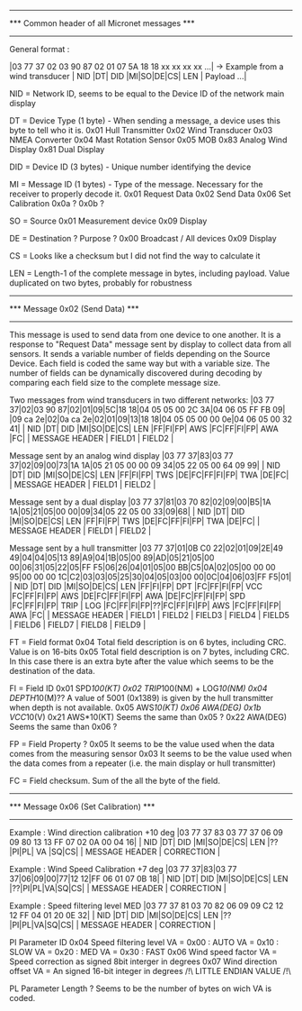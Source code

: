 **********************************************
*** Common header of all Micronet messages ***
**********************************************

General format :

|03 77 37 02 03 90 87 02 01 07 5A 18 18 xx xx xx xx ...| -> Example from a wind transducer
|  NID   |DT|  DID   |MI|SO|DE|CS| LEN |    Payload ...|

NID = Network ID, seems to be equal to the Device ID of the network main display

DT = Device Type (1 byte) - When sending a message, a device uses this byte to tell who it is.
     0x01 Hull Transmitter
     0x02 Wind Transducer
     0x03 NMEA Converter
     0x04 Mast Rotation Sensor
     0x05 MOB
     0x83 Analog Wind Display
     0x81 Dual Display

DID = Device ID (3 bytes) - Unique number identifying the device

MI = Message ID (1 bytes) - Type of the message. Necessary for the receiver to properly decode it. 
     0x01 Request Data
     0x02 Send Data
     0x06 Set Calibration
     0x0a ?
     0x0b ?

SO = Source
     0x01 Measurement device
     0x09 Display

DE = Destination ? Purpose ?
     0x00 Broadcast / All devices
     0x09 Display

CS = Looks like a checksum but I did not find the way to calculate it

LEN = Length-1 of the complete message in bytes, including payload. Value duplicated on two bytes, probably for robustness

********************************
*** Message 0x02 (Send Data) ***
********************************

This message is used to send data from one device to one another. It is a response to "Request Data" message sent by display to
collect data from all sensors. It sends a variable number of fields depending on the Source Device. Each field is coded the
same way but with a variable size. The number of fields can be dynamically discovered during decoding by
comparing each field size to the complete message size.

Two messages from wind transducers in two different networks:
|03 77 37|02|03 90 87|02|01|09|5C|18 18|04 05 05 00 2C 3A|04 06 05 FF FB 09|
|09 ca 2e|02|0a ca 2e|02|01|09|13|18 18|04 05 05 00 00 0e|04 06 05 00 32 41|
|  NID   |DT|  DID   |MI|SO|DE|CS| LEN |FF|FI|FP| AWS |FC|FF|FI|FP| AWA |FC|
|          MESSAGE HEADER              |      FIELD1     |      FIELD2     |

Message sent by an analog wind display
|03 77 37|83|03 77 37|02|09|00|73|1A 1A|05 21 05 00 00 09 34|05 22 05 00 64 09 99|
|  NID   |DT|  DID   |MI|SO|DE|CS| LEN |FF|FI|FP| TWS |DE|FC|FF|FI|FP| TWA |DE|FC|
|          MESSAGE HEADER              |       FIELD1       |       FIELD2       |

Message sent by a dual display
|03 77 37|81|03 70 82|02|09|00|B5|1A 1A|05|21|05|00 00|09|34|05 22 05 00 33|09|68|
|  NID   |DT|  DID   |MI|SO|DE|CS| LEN |FF|FI|FP| TWS |DE|FC|FF|FI|FP| TWA |DE|FC|
|          MESSAGE HEADER              |       FIELD1       |       FIELD2       |

Message sent by a hull transmitter
|03 77 37|01|0B C0 22|02|01|09|2E|49 49|04|04|05|13 89|A9|04|1B|05|00 89|AD|05|21|05|00 00|06|31|05|22|05|FF F5|06|26|04|01|05|00 BB|C5|0A|02|05|00 00 00 95|00 00 00 1C|C2|03|03|05|25|30|04|05|03|00 00|0C|04|06|03|FF F5|01|
|  NID   |DT|  DID   |MI|SO|DE|CS| LEN |FF|FI|FP| DPT |FC|FF|FI|FP| VCC |FC|FF|FI|FP| AWS |DE|FC|FF|FI|FP| AWA |DE|FC|FF|FI|FP| SPD |FC|FF|FI|FP|   TRIP    |    LOG    |FC|FF|FI|FP|??|FC|FF|FI|FP| AWS |FC|FF|FI|FP| AWA |FC|
|          MESSAGE HEADER              |      FIELD1     |      FIELD2     |       FIELD3       |       FIELD4       |     FIELD5      |              FIELD6               |    FIELD7    |      FIELD8     |     FIELD9      |


FT = Field format
     0x04 Total field description is on 6 bytes, including CRC. Value is on 16-bits
     0x05 Total field description is on 7 bytes, including CRC. In this case there is an extra byte
                after the value which seems to be the destination of the data.

FI = Field ID
     0x01 SPD*100(KT)
     0x02 TRIP*100(NM) + LOG*10(NM)
     0x04 DEPTH*10(M)?? A value of 5001 (0x1389) is given by the hull transmitter when depth is not available.
     0x05 AWS*10(KT) 
     0x06 AWA(DEG)
     0x1b VCC*10(V)
     0x21 AWS*10(KT)  Seems the same than 0x05 ?
     0x22 AWA(DEG)    Seems the same than 0x06 ?

FP = Field Property ?
     0x05 It seems to be the value used when the data comes from the measuring sensor
     0x03 It seems to be the value used when the data comes from a repeater (i.e. the main display or hull transmitter)

FC = Field checksum. Sum of the all the byte of the field.

**************************************
*** Message 0x06 (Set Calibration) ***
**************************************

Example : Wind direction calibration +10 deg
|03 77 37 83 03 77 37 06 09 09 80 13 13 FF 07 02 0A 00 04 16|
|  NID   |DT|  DID   |MI|SO|DE|CS| LEN |??|PI|PL| VA  |SQ|CS|
|          MESSAGE HEADER              |     CORRECTION     |

Example : Wind Speed Calibration +7 deg
|03 77 37|83|03 77 37|06|09|00|77|12 12|FF 06 01 07 0B 18|
|  NID   |DT|  DID   |MI|SO|DE|CS| LEN |??|PI|PL|VA|SQ|CS|
|          MESSAGE HEADER              |    CORRECTION   |

Example : Speed filtering level MED
|03 77 37 81 03 70 82 06 09 09 C2 12 12 FF 04 01 20 0E 32|
|  NID   |DT|  DID   |MI|SO|DE|CS| LEN |??|PI|PL|VA|SQ|CS|
|          MESSAGE HEADER              |    CORRECTION   |

PI Parameter ID
   0x04 Speed filtering level
      VA = 0x00 : AUTO
      VA = 0x10 : SLOW
      VA = 0x20 : MED
      VA = 0x30 : FAST
   0x06 Wind speed factor
      VA = Speed correction as signed 8bit interger in degrees
   0x07 Wind direction offset
      VA = An signed 16-bit integer in degrees /!\ LITTLE ENDIAN VALUE /!\

PL Parameter Length ? Seems to be the number of bytes on wich VA is coded.
